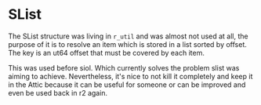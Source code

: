SList
=====

The SList structure was living in `r_util` and was almost not used
at all, the purpose of it is to resolve an item which is stored
in a list sorted by offset. The key is an ut64 offset that must be
covered by each item.

This was used before siol. Which currently solves the problem slist
was aiming to achieve. Nevertheless, it's nice to not kill it completely
and keep it in the Attic because it can be useful for someone or
can be improved and even be used back in r2 again.
